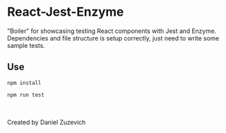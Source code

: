 # React-Jest-Enzyme
"Boiler" for showcasing testing React components with Jest and Enzyme.
<br>
Dependencies and file structure is setup correctly, just need to write some sample tests.
<br>

## Use
```npm install```

```npm run test```

<br><br>
Created by Daniel Zuzevich
